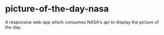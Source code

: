 # picture-of-the-day-nasa
A responsive web app which consumes NASA's api to display the picture of the day.
